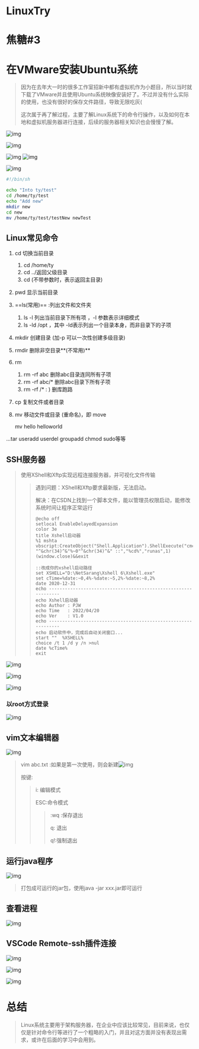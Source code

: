 # LinuxTry
# 焦糖#3
# 在VMware安装Ubuntu系统

> 因为在去年大一时的很多工作室招新中都有虚拟机作为小题目，所以当时就下载了VMware并且使用Ubuntu系统映像安装好了。不过并没有什么实际的使用，也没有很好的保存文件路径，导致无限吃灰(
>
> 这次属于再了解过程，主要了解Linux系统下的命令行操作，以及如何在本地和虚拟机服务器进行连接，后续的服务器相关知识也会慢慢了解。

![img](https://github.com/Trae1ounG/LinuxTry/blob/master/Linux.assets/image-20220908092816357.png)

![img](https://github.com/Trae1ounG/LinuxTry/blob/master/Linux.assets/image-20220908092832104.png)

![img](https://github.com/Trae1ounG/LinuxTry/blob/master/Linux.assets/image-20220908113956016.png)
![img](https://github.com/Trae1ounG/LinuxTry/blob/master/Linux.assets/image-20220908114107855.png)

![img](https://github.com/Trae1ounG/LinuxTry/blob/master/Linux.assets/image-20220908114126474.png)

```sh
#!/bin/sh

echo "Into ty/test"
cd /home/ty/test
echo "Add new"
mkdir new
cd new
mv /home/ty/test/testNew newTest 

```

## Linux常见命令

1. cd 切换当前目录 

   1. cd /home/ty 
   2. cd ../返回父级目录
   3. cd (不带参数时，表示返回主目录)

2. pwd 显示当前目录

3. ==ls(常用)== :列出文件和文件夹

   1. ls -l 列出当前目录下所有项 ，-l 参数表示详细模式
   2. ls -ld /opt ，其中 -ld表示列出一个目录本身，而非目录下的子项

4. mkdir 创建目录 (加-p 可以一次性创建多级目录)

5. rmdir 删除非空目录**(不常用)**

6. rm 

   1. rm -rf abc 删除abc目录连同所有子项
   2. rm -rf abc/* 删除abc目录下所有子项
   3. rm -rf /*  : ) 删库跑路

7. cp 复制文件或者目录

8. mv 移动文件或目录 (重命名)，即 move 

   mv hello helloworld

...tar useradd userdel groupadd chmod sudo等等

## SSH服务器

> 使用XShell和Xftp实现远程连接服务器，并可视化文件传输
>
> > 遇到问题：XShell和Xftp要求最新版，无法启动。
> >
> > 解决：在CSDN上找到一个脚本文件，能以管理员权限启动，能修改系统时间让程序正常运行
> >
> > ````shell
> > @echo off
> > setlocal EnableDelayedExpansion
> > color 3e
> > title Xshell启动器
> > %1 mshta vbscript:CreateObject("Shell.Application").ShellExecute("cmd.exe","/c "^&chr(34)^&"%~0"^&chr(34)^&" ::","%cd%","runas",1)(window.close)&&exit
> > 
> > ::改成你的xshell启动路径
> > set XSHELL="D:\NetSarang\Xshell 6\Xshell.exe"
> > set cTime=%date:~0,4%-%date:~5,2%-%date:~8,2%
> > date 2020-12-31
> > echo ---------------------------------------------------------------
> > echo Xshell启动器
> > echo Author	: PJW
> > echo Time	: 2022/04/20
> > echo Ver	: V1.0
> > echo ---------------------------------------------------------------
> > echo 启动软件中，完成后自动关闭窗口...
> > start ""  %XSHELL%
> > choice /t 1 /d y /n >nul
> > date %cTime%
> > exit
> > 
> > ````

![img](https://github.com/Trae1ounG/LinuxTry/blob/master/Linux.assets/image-20220908135702170.png)

![img](https://github.com/Trae1ounG/LinuxTry/blob/master/Linux.assets/image-20220908141727825.png)

![img](https://github.com/Trae1ounG/LinuxTry/blob/master/Linux.assets/image-20220908141901361.png)

### 以root方式登录

![img](https://github.com/Trae1ounG/LinuxTry/blob/master/Linux.assets/image-20220908144628066.png)

## vim文本编辑器

![img](https://github.com/Trae1ounG/LinuxTry/blob/master/Linux.assets/image-20220908144859312.png)

> vim abc.txt :如果是第一次使用，则会新建![img](https://github.com/Trae1ounG/LinuxTry/blob/master/Linux.assets/image-20220908144859312.png)
>
> 按键:
>
> > i: 编辑模式
> >
> > ESC:命令模式
> >
> > > :wq :保存退出
> > >
> > > q: 退出
> > >
> > > q!:强制退出

## 运行java程序

![img](https://github.com/Trae1ounG/LinuxTry/blob/master/Linux.assets/image-20220908151747990.png)

> 打包成可运行的jar包，使用java -jar xxx.jar即可运行

## 查看进程

![img](https://github.com/Trae1ounG/LinuxTry/blob/master/Linux.assets/image-20220908154350860.png)

## VSCode Remote-ssh插件连接

![img](https://github.com/Trae1ounG/LinuxTry/blob/master/Linux.assets/image-20220908155950621.png)

![img](https://github.com/Trae1ounG/LinuxTry/blob/master/Linux.assets/image-20220908160246965.png)

![img](https://github.com/Trae1ounG/LinuxTry/blob/master/Linux.assets/image-20220908161241321.png)

# 总结

> Linux系统主要用于架构服务器，在企业中应该比较常见，目前来说，也仅仅是针对命令行等进行了一个粗略的入门，并且对这方面并没有表现出需求，或许在后面的学习中会用到。

